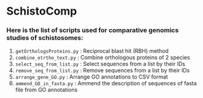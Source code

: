 # SchistoComp

### Here is the list of scripts used for comparative genomics studies of schistosomes:

1. `getOrthologsProteins.py` : Reciprocal blast hit (RBH) method
2. `combine_otrtho_text.py` : Combine orthologous proteins of 2 species
3. `select_seq_from_list.py` : Select sequences from a list by their IDs
4. `remove_seq_from_list.py` : Remove sequences from a list by their IDs
5. `arrange_gene_GO.py` : Arrange GO annotations to CSV format
6. `ammend_GO_in_fasta.py` : Ammend the description of sequences of fasta file from GO annotations